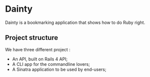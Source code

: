 # Dainty

Dainty is a bookmarking application that shows how to do Ruby right.

## Project structure

We have three different project :

* An API, built on Rails 4 API;
* A CLI app for the commandline lovers;
* A Sinatra application to be used by end-users;
